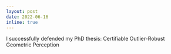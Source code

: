 ```yaml
---
layout: post
date: 2022-06-16
inline: true
---
```


I successfully defended my PhD thesis: Certifiable Outlier-Robust Geometric Perception
